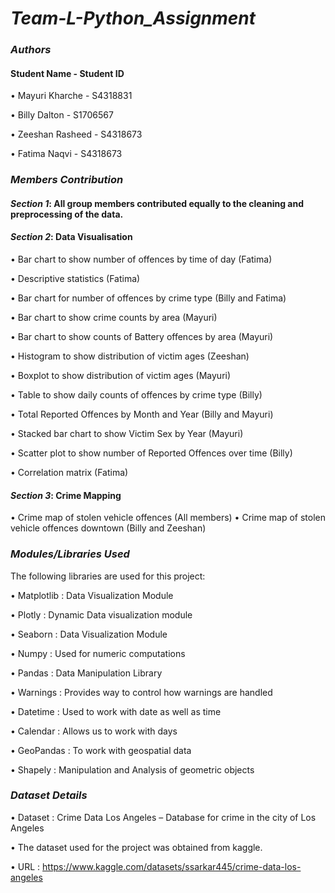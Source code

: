 # _Team-L-Python_Assignment_

### _Authors_

#### Student Name                    -        Student ID
• Mayuri Kharche                -             S4318831

• Billy Dalton                  -             S1706567

• Zeeshan  Rasheed              -             S4318673

• Fatima Naqvi                   -            S4318673


### _Members Contribution_
#### _Section 1_: All group members contributed equally to the cleaning and preprocessing of the data.

#### _Section 2_: Data Visualisation
  • Bar chart to show number of offences by time of day (Fatima)

  • Descriptive statistics (Fatima)

  • Bar chart for number of offences by crime type (Billy and Fatima)

  • Bar chart to show crime counts by area (Mayuri)

  • Bar chart to show counts of Battery offences by area (Mayuri)

  • Histogram to show distribution of victim ages (Zeeshan)

  • Boxplot to show distribution of victim ages (Mayuri)

  • Table to show daily counts of offences by crime type (Billy)

  • Total Reported Offences by Month and Year (Billy and Mayuri)

  • Stacked bar chart to show Victim Sex by Year (Mayuri)

  • Scatter plot to show number of Reported Offences over time (Billy)

  • Correlation matrix (Fatima)


#### _Section 3_: Crime Mapping
  • Crime map of stolen vehicle offences (All members)
  • Crime map of stolen vehicle offences downtown (Billy and Zeeshan)

   

### _Modules/Libraries Used_

The following libraries are used for this project:

• Matplotlib : Data Visualization Module

• Plotly : Dynamic Data visualization module

• Seaborn : Data Visualization Module

• Numpy : Used for numeric computations

• Pandas : Data Manipulation Library

• Warnings : Provides way to control how warnings are handled

• Datetime : Used to work with date as well as time

• Calendar : Allows us to work with days

• GeoPandas : To work with geospatial data

• Shapely : Manipulation and Analysis of geometric objects


### _Dataset Details_

• Dataset : Crime Data Los Angeles – Database for crime in the city of Los Angeles

• The dataset used for the project was obtained from kaggle.

• URL : https://www.kaggle.com/datasets/ssarkar445/crime-data-los-angeles
